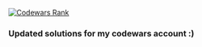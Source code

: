 [![Codewars Rank](https://www.codewars.com/users/elmoiv/badges/small)](https://www.codewars.com/users/elmoiv/)

### Updated solutions for my codewars account :)
